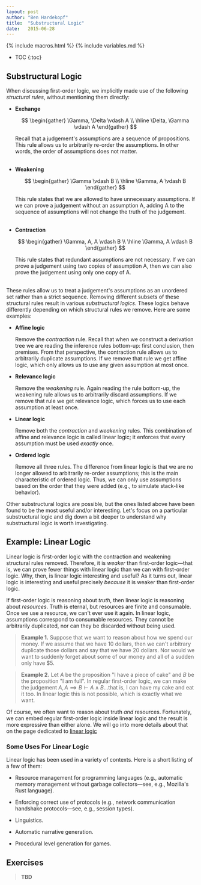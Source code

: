 ```yaml
---
layout: post
author: "Ben Hardekopf"
title:  "Substructural Logic"
date:   2015-06-28
---
```


{% include macros.html %}
{% include variables.md %}

* TOC
{:toc}

## Substructural Logic

When discussing first-order logic, we implicitly made use of the
following _structural rules_, without mentioning them directly:

- __Exchange__

  $$
  \begin{gather}
  \Gamma, \Delta \vdash A
  \\ \hline
  \Delta, \Gamma \vdash A
  \end{gather}
  $$

  Recall that a judgement's assumptions are a sequence of
  propositions. This rule allows us to arbitrarily re-order the
  assumptions. In other words, the order of assumptions does not
  matter.<br/><br/>

- __Weakening__

  $$
  \begin{gather}
  \Gamma \vdash B
  \\ \hline
  \Gamma, A \vdash B
  \end{gather}
  $$

  This rule states that we are allowed to have unnecessary
  assumptions. If we can prove a judgement without an assumption A,
  adding A to the sequence of assumptions will not change the truth of
  the judgement.<br/><br/>

- __Contraction__

  $$
  \begin{gather}
  \Gamma, A, A \vdash B
  \\ \hline
  \Gamma, A \vdash B
  \end{gather}
  $$

  This rule states that redundant assumptions are not necessary. If we
  can prove a judgement using two copies of assumption A, then we can
  also prove the judgement using only one copy of A.<br/><br/>

These rules allow us to treat a judgement's assumptions as an
unordered set rather than a strict sequence. Removing different
subsets of these structural rules result in various _substructural
logics_. These logics behave differently depending on which structural
rules we remove. Here are some examples:

- __Affine logic__

  Remove the _contraction_ rule. Recall that when we construct a
  derivation tree we are reading the inference rules bottom-up: first
  conclusion, then premises. From that perspective, the contraction
  rule allows us to arbitrarily duplicate assumptions. If we remove
  that rule we get affine logic, which only allows us to use any given
  assumption at most once.

- __Relevance logic__

  Remove the _weakening_ rule. Again reading the rule bottom-up, the
  weakening rule allows us to arbitrarily discard assumptions. If we
  remove that rule we get relevance logic, which forces us to use each
  assumption at least once.

- __Linear logic__

  Remove both the _contraction_ and _weakening_ rules. This
  combination of affine and relevance logic is called linear logic; it
  enforces that every assumption must be used _exactly_ once.

- __Ordered logic__

  Remove all three rules. The difference from linear logic is that we
  are no longer allowed to arbitrarily re-order assumptions; this is
  the main characteristic of ordered logic. Thus, we can only use
  assumptions based on the order that they were added (e.g., to
  simulate stack-like behavior).

Other substructural logics are possible, but the ones listed above
have been found to be the most useful and/or interesting. Let's focus
on a particular substructural logic and dig down a bit deeper to
understand why substructural logic is worth investigating.

## Example: Linear Logic

Linear logic is first-order logic with the contraction and weakening
structural rules removed. Therefore, it is _weaker_ than first-order
logic&mdash;that is, we can prove fewer things with linear logic than
we can with first-order logic. Why, then, is linear logic interesting
and useful? As it turns out, linear logic is interesting and useful
precisely _because_ it is weaker than first-order logic.

If first-order logic is reasoning about _truth_, then linear logic is
reasoning about _resources_. Truth is eternal, but resources are
finite and consumable. Once we use a resource, we can't ever use it
again. In linear logic, assumptions correspond to consumable
resources. They cannot be arbitrarily duplicated, nor can they be
discarded without being used.

> __Example 1.__ Suppose that we want to reason about how we spend our
> money. If we assume that we have 10 dollars, then we can't arbitrary
> duplicate those dollars and say that we have 20 dollars. Nor would
> we want to suddenly forget about some of our money and all of a
> sudden only have \$5.

> __Example 2.__ Let $A$ be the proposition "I have a piece of cake"
> and $B$ be the proposition "I am full". In regular first-order
> logic, we can make the judgement $A, A \implies B \vdash A \land
> B$...that is, I can have my cake and eat it too. In linear logic
> this is not possible, which is exactly what we want.

Of course, we often want to reason about truth _and_
resources. Fortunately, we can embed regular first-order logic inside
linear logic and the result is more expressive than either alone. We
will go into more details about that on the page dedicated to
[linear logic](???)

### Some Uses For Linear Logic

Linear logic has been used in a variety of contexts. Here is a short
listing of a few of them:

- Resource management for programming languages (e.g., automatic
  memory management without garbage collectors&mdash;see, e.g.,
  Mozilla's Rust language).

- Enforcing correct use of protocols (e.g., network communication
  handshake protocols&mdash;see, e.g., session types).

- Linguistics.

- Automatic narrative generation.

- Procedural level generation for games.

## Exercises

> __TBD__
